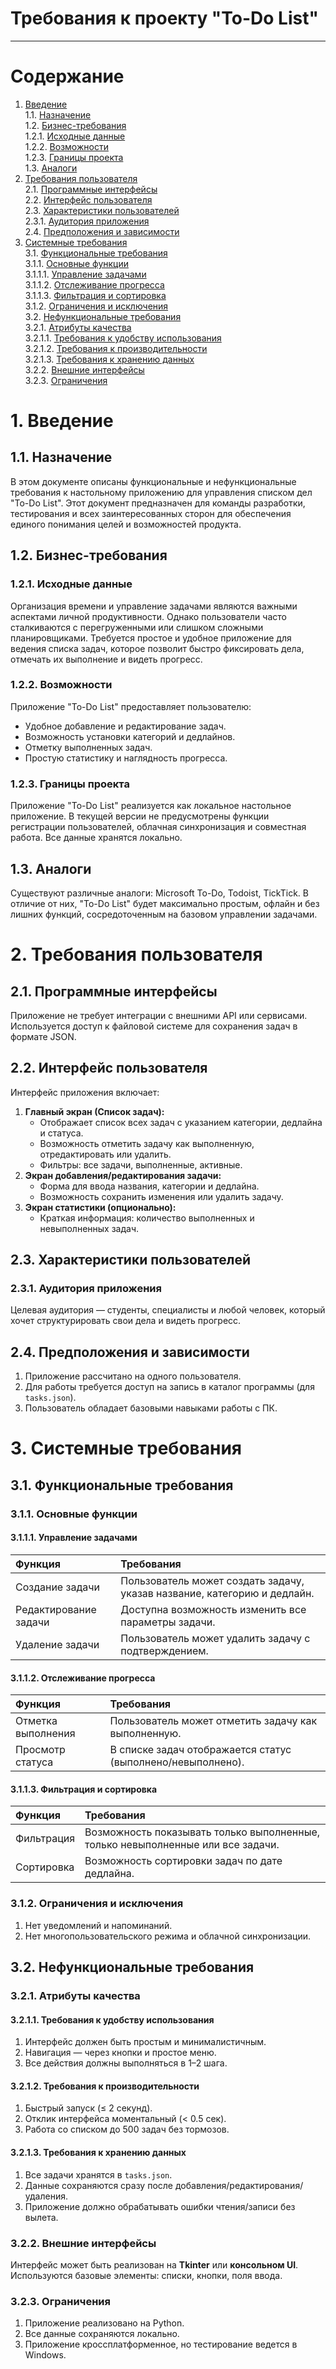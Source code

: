 # Требования к проекту "To-Do List"
---

# Содержание
1. [Введение](#intro)  
    1.1. [Назначение](#appointment)  
    1.2. [Бизнес-требования](#business_requirements)  
        1.2.1. [Исходные данные](#initial_data)  
        1.2.2. [Возможности](#business_opportunities)  
        1.2.3. [Границы проекта](#project_boundary)  
    1.3. [Аналоги](#analogues)  
2. [Требования пользователя](#user_requirements)  
    2.1. [Программные интерфейсы](#software_interfaces)  
    2.2. [Интерфейс пользователя](#user_interface)  
    2.3. [Характеристики пользователей](#user_specifications)  
        2.3.1. [Аудитория приложения](#application_audience)  
    2.4. [Предположения и зависимости](#assumptions_and_dependencies)  
3. [Системные требования](#system_requirements)  
    3.1. [Функциональные требования](#functional_requirements)  
        3.1.1. [Основные функции](#main_functions)  
            3.1.1.1. [Управление задачами](#task_management)  
            3.1.1.2. [Отслеживание прогресса](#progress_tracking)  
            3.1.1.3. [Фильтрация и сортировка](#filtering_and_sorting)  
        3.1.2. [Ограничения и исключения](#restrictions_and_exclusions)  
    3.2. [Нефункциональные требования](#non-functional_requirements)  
        3.2.1. [Атрибуты качества](#quality_attributes)  
            3.2.1.1. [Требования к удобству использования](#requirements_for_ease_of_use)  
            3.2.1.2. [Требования к производительности](#performance_requirements)  
            3.2.1.3. [Требования к хранению данных](#data_storage_requirements)  
        3.2.2. [Внешние интерфейсы](#external_interfaces)  
        3.2.3. [Ограничения](#restrictions)  

<a name="intro"/>

# 1. Введение

<a name="appointment"/>

## 1.1. Назначение
В этом документе описаны функциональные и нефункциональные требования к настольному приложению для управления списком дел "To-Do List". Этот документ предназначен для команды разработки, тестирования и всех заинтересованных сторон для обеспечения единого понимания целей и возможностей продукта.

<a name="business_requirements"/>

## 1.2. Бизнес-требования

<a name="initial_data"/>

### 1.2.1. Исходные данные
Организация времени и управление задачами являются важными аспектами личной продуктивности. Однако пользователи часто сталкиваются с перегруженными или слишком сложными планировщиками. Требуется простое и удобное приложение для ведения списка задач, которое позволит быстро фиксировать дела, отмечать их выполнение и видеть прогресс.

<a name="business_opportunities"/>

### 1.2.2. Возможности
Приложение "To-Do List" предоставляет пользователю:
- Удобное добавление и редактирование задач.
- Возможность установки категорий и дедлайнов.
- Отметку выполненных задач.
- Простую статистику и наглядность прогресса.

<a name="project_boundary"/>

### 1.2.3. Границы проекта
Приложение "To-Do List" реализуется как локальное настольное приложение. В текущей версии не предусмотрены функции регистрации пользователей, облачная синхронизация и совместная работа. Все данные хранятся локально.

<a name="analogues"/>

## 1.3. Аналоги
Существуют различные аналоги: Microsoft To-Do, Todoist, TickTick. В отличие от них, "To-Do List" будет максимально простым, офлайн и без лишних функций, сосредоточенным на базовом управлении задачами.

<a name="user_requirements"/>

# 2. Требования пользователя

<a name="software_interfaces"/>

## 2.1. Программные интерфейсы
Приложение не требует интеграции с внешними API или сервисами. Используется доступ к файловой системе для сохранения задач в формате JSON.

<a name="user_interface"/>

## 2.2. Интерфейс пользователя
Интерфейс приложения включает:
1. **Главный экран (Список задач):**
   - Отображает список всех задач с указанием категории, дедлайна и статуса.
   - Возможность отметить задачу как выполненную, отредактировать или удалить.
   - Фильтры: все задачи, выполненные, активные.
2. **Экран добавления/редактирования задачи:**
   - Форма для ввода названия, категории и дедлайна.
   - Возможность сохранить изменения или удалить задачу.
3. **Экран статистики (опционально):**
   - Краткая информация: количество выполненных и невыполненных задач.

<a name="user_specifications"/>

## 2.3. Характеристики пользователей

<a name="application_audience"/>

### 2.3.1. Аудитория приложения
Целевая аудитория — студенты, специалисты и любой человек, который хочет структурировать свои дела и видеть прогресс.

<a name="assumptions_and_dependencies"/>

## 2.4. Предположения и зависимости
1. Приложение рассчитано на одного пользователя.
2. Для работы требуется доступ на запись в каталог программы (для `tasks.json`).
3. Пользователь обладает базовыми навыками работы с ПК.

<a name="system_requirements"/>

# 3. Системные требования

<a name="functional_requirements"/>

## 3.1. Функциональные требования

<a name="main_functions"/>

### 3.1.1. Основные функции

<a name="task_management"/>

#### 3.1.1.1. Управление задачами
| Функция | Требования |
| :--- | :--- |
| Создание задачи | Пользователь может создать задачу, указав название, категорию и дедлайн. |
| Редактирование задачи | Доступна возможность изменить все параметры задачи. |
| Удаление задачи | Пользователь может удалить задачу с подтверждением. |

<a name="progress_tracking"/>

#### 3.1.1.2. Отслеживание прогресса
| Функция | Требования |
| :--- | :--- |
| Отметка выполнения | Пользователь может отметить задачу как выполненную. |
| Просмотр статуса | В списке задач отображается статус (выполнено/невыполнено). |

<a name="filtering_and_sorting"/>

#### 3.1.1.3. Фильтрация и сортировка
| Функция | Требования |
| :--- | :--- |
| Фильтрация | Возможность показывать только выполненные, только невыполненные или все задачи. |
| Сортировка | Возможность сортировки задач по дате дедлайна. |

<a name="restrictions_and_exclusions"/>

### 3.1.2. Ограничения и исключения
1. Нет уведомлений и напоминаний.
2. Нет многопользовательского режима и облачной синхронизации.

<a name="non-functional_requirements"/>

## 3.2. Нефункциональные требования

<a name="quality_attributes"/>

### 3.2.1. Атрибуты качества

<a name="requirements_for_ease_of_use"/>

#### 3.2.1.1. Требования к удобству использования
1. Интерфейс должен быть простым и минималистичным.
2. Навигация — через кнопки и простое меню.
3. Все действия должны выполняться в 1–2 шага.

<a name="performance_requirements"/>

#### 3.2.1.2. Требования к производительности
1. Быстрый запуск (≤ 2 секунд).
2. Отклик интерфейса моментальный (< 0.5 сек).
3. Работа со списком до 500 задач без тормозов.

<a name="data_storage_requirements"/>

#### 3.2.1.3. Требования к хранению данных
1. Все задачи хранятся в `tasks.json`.
2. Данные сохраняются сразу после добавления/редактирования/удаления.
3. Приложение должно обрабатывать ошибки чтения/записи без вылета.

<a name="external_interfaces"/>

### 3.2.2. Внешние интерфейсы
Интерфейс может быть реализован на **Tkinter** или **консольном UI**. Используются базовые элементы: списки, кнопки, поля ввода.

<a name="restrictions"/>

### 3.2.3. Ограничения
1. Приложение реализовано на Python.
2. Все данные сохраняются локально.
3. Приложение кроссплатформенное, но тестирование ведется в Windows.
